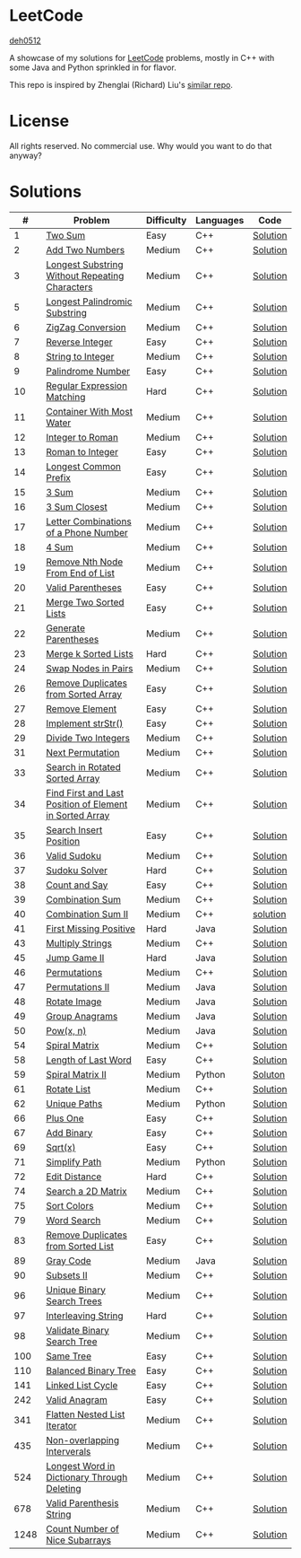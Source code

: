 # LeetCode

[deh0512](https://github.com/deh0512)

A showcase of my solutions for [LeetCode](https://leetcode.com/) problems, mostly in C++ with some Java and Python sprinkled in for flavor.

This repo is inspired by Zhenglai (Richard) Liu's [similar repo](https://github.com/lzl124631x/LeetCode).

# License

All rights reserved. No commercial use. Why would you want to do that anyway?

# Solutions

\# | Problem | Difficulty | Languages | Code
---|---|---|---|---
1 | [Two Sum](https://leetcode.com/problems/two-sum/)| Easy | C++ | [Solution](src/1_twosum)
2 | [Add Two Numbers](https://leetcode.com/problems/add-two-numbers/) | Medium | C++ | [Solution](src/2_addtwonumbers)
3 | [Longest Substring Without Repeating Characters](https://leetcode.com/problems/longest-substring-without-repeating-characters/) | Medium | C++ | [Solution](src/3_longestsubstring)
5 | [Longest Palindromic Substring](https://leetcode.com/problems/longest-palindromic-substring/) | Medium | C++ | [Solution](src/5_longestpalindromicsubstring)
6 | [ZigZag Conversion](https://leetcode.com/problems/zigzag-conversion/submissions/) | Medium | C++ | [Solution](src/6_zigzagconversion)
7 | [Reverse Integer](https://leetcode.com/problems/reverse-integer/) | Easy | C++ | [Solution](src/7_reverseinteger)
8 | [String to Integer](https://leetcode.com/problems/string-to-integer-atoi/) | Medium | C++ | [Solution](src/8_stringtointeger)
9 | [Palindrome Number](https://leetcode.com/problems/palindrome-number/) | Easy | C++ | [Solution](src/9_palindromenumber)
10 | [Regular Expression Matching](https://leetcode.com/problems/regular-expression-matching/) | Hard | C++ | [Solution](src/10_regularexpressionmatching)
11 | [Container With Most Water](https://leetcode.com/problems/container-with-most-water/) | Medium | C++ | [Solution](src/11_containerwithmostwater)
12 | [Integer to Roman](https://leetcode.com/problems/integer-to-roman/) | Medium | C++ | [Solution](src/12_integertoroman)
13 | [Roman to Integer](https://leetcode.com/problems/roman-to-integer/) | Easy | C++ | [Solution](src/13_romantointeger)
14 | [Longest Common Prefix](https://leetcode.com/problems/longest-common-prefix/) | Easy | C++ | [Solution](src/14_longestcommonprefix)
15 | [3 Sum](https://leetcode.com/problems/3sum/) | Medium | C++ | [Solution](src/15_3sum)
16 | [3 Sum Closest](https://leetcode.com/problems/3sum-closest/) | Medium | C++ | [Solution](src/16_3sumclosest)
17 | [Letter Combinations of a Phone Number](https://leetcode.com/problems/letter-combinations-of-a-phone-number/) | Medium | C++ | [Solution](src/17_lettercombosofphonenumber)
18 | [4 Sum](https://leetcode.com/problems/4sum/) | Medium | C++ | [Solution](src/18_4sum)
19 | [Remove Nth Node From End of List](https://leetcode.com/problems/remove-nth-node-from-end-of-list/) | Medium | C++ | [Solution](src/19_removenthnodefromendoflist)
20 | [Valid Parentheses](https://leetcode.com/problems/valid-parentheses/) | Easy | C++ | [Solution](src/20_validparentheses)
21 | [Merge Two Sorted Lists](https://leetcode.com/problems/merge-two-sorted-lists/) | Easy | C++ | [Solution](src/21_mergetwosortedlists)
22 | [Generate Parentheses](https://leetcode.com/problems/generate-parentheses/) | Medium | C++ | [Solution](src/22_generateparentheses)
23 | [Merge k Sorted Lists](https://leetcode.com/problems/merge-k-sorted-lists/) | Hard | C++ | [Solution](src/23_mergeksortedlists)
24 | [Swap Nodes in Pairs](https://leetcode.com/problems/swap-nodes-in-pairs/) | Medium | C++ | [Solution](src/24_swapnodesinpairs)
26 | [Remove Duplicates from Sorted Array](https://leetcode.com/problems/remove-duplicates-from-sorted-array/) | Easy | C++ | [Solution](src/26_removeduplicatesfromsortedarray)
27 | [Remove Element](https://leetcode.com/problems/remove-element/) | Easy | C++ | [Solution](src/27_removeelement)
28 | [Implement strStr()](https://leetcode.com/problems/implement-strstr/) | Easy | C++ | [Solution](src/28_implement_strstr)
29 | [Divide Two Integers](https://leetcode.com/problems/divide-two-integers/) | Medium | C++ | [Solution](src/29_dividetwointegers)
31 | [Next Permutation](https://leetcode.com/problems/next-permutation/) | Medium | C++ | [Solution](src/31_nextpermutation)
33 | [Search in Rotated Sorted Array](https://leetcode.com/problems/search-in-rotated-sorted-array/) | Medium | C++ | [Solution](src/33_searchinrotatedsortedarray)
34 | [Find First and Last Position of Element in Sorted Array](https://leetcode.com/problems/find-first-and-last-position-of-element-in-sorted-array/) | Medium | C++ | [Solution](src/34_findfirstandlastposition)
35 | [Search Insert Position](https://leetcode.com/problems/search-insert-position/) | Easy | C++ | [Solution](src/35_searchinsertposition)
36 | [Valid Sudoku](https://leetcode.com/problems/valid-sudoku/) | Medium | C++ | [Solution](src/36_validsudoku)
37 | [Sudoku Solver](https://leetcode.com/problems/sudoku-solver/) | Hard | C++ | [Solution](src/37_sudokusolver)
38 | [Count and Say](https://leetcode.com/problems/count-and-say/) | Easy | C++ | [Solution](src/38_countandsay)
39 | [Combination Sum](https://leetcode.com/problems/combination-sum/) | Medium | C++ | [Solution](src/39_combinationsum)
40 | [Combination Sum II](https://leetcode.com/problems/combination-sum-ii/) | Medium | C++ | [solution](src/40_combinationsum2)
41 | [First Missing Positive](https://leetcode.com/problems/first-missing-positive/) | Hard | Java | [Solution](src/41_firstmissingpositive)
43 | [Multiply Strings](https://leetcode.com/problems/multiply-strings/) | Medium | C++ | [Solution](src/43_multiplystrings)
45 | [Jump Game II](https://leetcode.com/problems/jump-game-ii/) | Hard | Java | [Solution](src/45_jumpgameii)
46 | [Permutations](https://leetcode.com/problems/permutations/) | Medium | C++ | [Solution](src/46_permutations)
47 | [Permutations II](https://leetcode.com/problems/permutations-ii/) | Medium | Java | [Solution](src/47_permutationsii)
48 | [Rotate Image](https://leetcode.com/problems/rotate-image/) | Medium | Java | [Solution](src/48_rotateimage)
49 | [Group Anagrams](https://leetcode.com/problems/group-anagrams/) | Medium | Java | [Solution](src/49_groupanagrams)
50 | [Pow(x, n)](https://leetcode.com/problems/powx-n/) | Medium | Java | [Solution](src/50_powxn)
54 | [Spiral Matrix](https://leetcode.com/problems/spiral-matrix/) | Medium | C++ | [Solution](src/54_spiralmatrix)
58 | [Length of Last Word](https://leetcode.com/problems/length-of-last-word/) | Easy | C++ | [Solution](src/58_lengthoflastword)
59 | [Spiral Matrix II](https://leetcode.com/problems/spiral-matrix-ii/) | Medium | Python | [Soluton](src/59_spiralmatrixii)
61 | [Rotate List](https://leetcode.com/problems/rotate-list/) | Medium | C++ | [Solution](src/61_rotatelist)
62 | [Unique Paths](https://leetcode.com/problems/unique-paths/) | Medium | Python | [Solution](src/62_uniquepaths)
66 | [Plus One](https://leetcode.com/problems/plus-one/) | Easy | C++ | [Solution](src/66_plusone)
67 | [Add Binary](https://leetcode.com/problems/add-binary/) | Easy | C++ | [Solution](src/67_addbinary)
69 | [Sqrt(x)](https://leetcode.com/problems/sqrtx/) | Easy | C++ | [Solution](src/69_sqrt)
71 | [Simplify Path](https://leetcode.com/problems/simplify-path/) | Medium | Python | [Solution](src/71_simplifypath)
72 | [Edit Distance](https://leetcode.com/problems/edit-distance/) | Hard | C++ | [Solution](src/72_editdistance)
74 | [Search a 2D Matrix](https://leetcode.com/problems/search-a-2d-matrix/) | Medium | C++ | [Solution](src/74_searcha2dmatrix)
75 | [Sort Colors](https://leetcode.com/problems/sort-colors/) | Medium | C++ | [Solution](src/75_sortcolors)
79 | [Word Search](https://leetcode.com/problems/word-search/) | Medium | C++ | [Solution](src/79_wordsearch)
83 | [Remove Duplicates from Sorted List](https://leetcode.com/problems/remove-duplicates-from-sorted-list/) | Easy | C++ | [Solution](src/83_removeduplicatesfromsortedlist)
89 | [Gray Code](https://leetcode.com/problems/gray-code/) | Medium | Java | [Solution](src/89_graycode)
90 | [Subsets II](https://leetcode.com/problems/subsets-ii/) | Medium | C++ | [Solution](src/90_subsetsii)
96 | [Unique Binary Search Trees](https://leetcode.com/problems/unique-binary-search-trees/) | Medium | C++ | [Solution](src/96_uniquebinarysearchtrees)
97 | [Interleaving String](https://leetcode.com/problems/interleaving-string/) | Hard | C++ | [Solution](src/97_interleavingstring)
98 | [Validate Binary Search Tree](https://leetcode.com/problems/validate-binary-search-tree/) | Medium | C++ | [Solution](src/98_validatebinarysearchtree)
100 | [Same Tree](https://leetcode.com/problems/same-tree/) | Easy | C++ | [Solution](src/100_sametree)
110 | [Balanced Binary Tree](https://leetcode.com/problems/balanced-binary-tree/) | Easy | C++ | [Solution](src/110_balancedbinarytree)
141 | [Linked List Cycle](https://leetcode.com/problems/linked-list-cycle/) | Easy | C++ | [Solution](src/141_linkedlistcycle)
242 | [Valid Anagram](https://leetcode.com/problems/valid-anagram/) | Easy | C++ | [Solution](src/242_validanagram)
341 | [Flatten Nested List Iterator](https://leetcode.com/problems/flatten-nested-list-iterator/) | Medium | C++ | [Solution](src/341_flattennestedlistiter)
435 | [Non-overlapping Interverals](https://leetcode.com/problems/non-overlapping-intervals/) | Medium | C++ | [Solution](src/435_nonoverlappingintervals)
524 | [Longest Word in Dictionary Through Deleting](https://leetcode.com/problems/longest-word-in-dictionary-through-deleting/) | Medium | C++ | [Solution](src/524_longestwordindictionarythroughdeleting)
678 | [Valid Parenthesis String](https://leetcode.com/problems/valid-parenthesis-string/) | Medium | C++ | [Solution](src/678_validparenthesisstring)
1248 | [Count Number of Nice Subarrays](https://leetcode.com/problems/count-number-of-nice-subarrays/) | Medium | C++ | [Solution](src/1248_countnicesubarrays)


